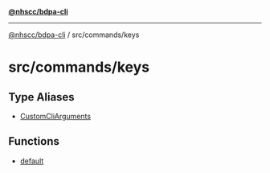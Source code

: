 [**@nhscc/bdpa-cli**](../../../README.md)

***

[@nhscc/bdpa-cli](../../../README.md) / src/commands/keys

# src/commands/keys

## Type Aliases

- [CustomCliArguments](type-aliases/CustomCliArguments.md)

## Functions

- [default](functions/default.md)
